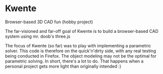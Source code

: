 Kwente
======

Browser-based 3D CAD fun (hobby project)

The far-visioned and far-off goal of Kwente is to build a browser-based CAD system using mr. doob's three.js

The focus of Kwente (so far) was to play with implementing a parametric solver. This code is therefore on the quick'n'dirty side, with any real testing being conducted in Firefox. The object modeling may not be the optimal for parametric solving. In short, there's a lot to do. That happens when a personal project gets more light than originally intended :)

